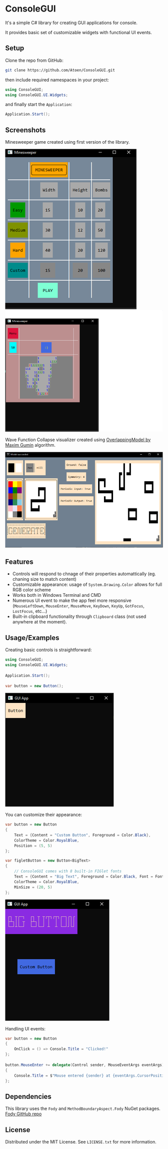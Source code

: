 
# ConsoleGUI

It's a simple C# library for creating GUI applications for console.

It provides basic set of customizable widgets with functional UI events.



## Setup

Clone the repo from GitHub:

```bash
git clone https://github.com/Atoen/ConsoleGUI.git
```

then include required namespaces in your project:

```csharp
using ConsoleGUI;
using ConsoleGUI.UI.Widgets;
```

and finally start the `Application`:

```csharp
Application.Start();
```
## Screenshots

Minesweeper game created using first version of the library.

![App Screenshot](minesweeperMenu.png)
![App Screenshot](minesweeperGame.png)

Wave Function Collapse visualizer created using [OverlappingModel by Maxim Gumin](https://github.com/mxgmn/WaveFunctionCollapse) algorithm.

![App Screenshot](wave.png)

## Features

- Controls will respond to chnage of their properties automattically (eg. chaning size to match content)
- Customizable appearance: usage of `System.Drawing.Color` allows for full RGB color scheme
- Works both in Windows Terminal and CMD
- Numerous UI event to make the app feel more responsive (`MouseLeftDown`, `MouseEnter`, `MouseMove`, `KeyDown`, `KeyUp`, `GotFocus`, `LostFocus`, etc...)
- Built-in clipboard functionality through `Clipboard` class (not used anywhere at the moment).


## Usage/Examples

Creating basic controls is straightforward:

```csharp
using ConsoleGUI;
using ConsoleGUI.UI.Widgets;

Application.Start();

var button = new Button();
```

![App Screenshot](simpleButton.png)

You can customize their appearance:
```csharp
var button = new Button
{
    Text = {Content = "Custom Button", Foreground = Color.Black},
    ColorTheme = Color.RoyalBlue,
    Position = (5, 5)
};
```

```csharp
var figletButton = new Button<BigText>
{
    // ConsoleGUI comes with 8 built-in FIGlet fonts
    Text = {Content = "Big Text", Foreground = Color.Black, Font = Font.CalvinS},
    ColorTheme = Color.RoyalBlue,
    MinSize = (20, 5)
};
```
![App Screenshot](customButtons.png)

Handling UI events:
```csharp
var button = new Button
{
    OnClick = () => Console.Title = "Clicked!"
};

button.MouseEnter += delegate(Control sender, MouseEventArgs eventArgs)
{
    Console.Title = $"Mouse entered {sender} at {eventArgs.CursorPosition}";
};
```
## Dependencies

This library uses the `Fody` and `MethodBoundaryAspect.Fody` NuGet packages. [Fody GitHub repo](https://github.com/mxgmn/WaveFunctionCollapse)

## License

Distributed under the MIT License. See `LICENSE.txt` for more information.
